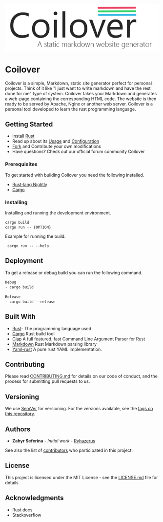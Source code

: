 ![logo](doc/logo.png)

# Coilover

Coilover is a simple, Markdown, static site generator perfect for personal projects. Think of it like "I just want to write markdown and have the rest done for me" type of system. Coilover takes your Markdown and generates a web-page containing the corresponding HTML code. The website is then ready to be served by Apache, Nginx or another web server. Coilover is a personal tool developed to learn the rust programming language.

## Getting Started

- Install [Rust](https://www.rust-lang.org/)
- Read up about its [Usage](https://www.rust-lang.org/learn) and [Configuration](https://www.rust-lang.org/tools)
- [Fork](https://github.com/Ryhazerus/Coilover/fork) and Contribute your own modifications
- Have questions? Check out our official forum community Coilover

### Prerequisites

To get started with building Coilover you need the following installed.


- [Rust-lang Nightly](https://doc.rust-lang.org/1.2.0/book/nightly-rust.html)
- [Cargo](https://doc.rust-lang.org/cargo/)


### Installing

Installing and running the development environment.

```
cargo build
cargo run -- {OPTION}
```

Example for running the build.

```
 cargo run -- --help
```

## Deployment

To get a release or debug build you can run the following command.

```
Debug
- cargo build

Release
- cargo build --release
```

## Built With

* [Rust](https://www.rust-lang.org/)- The programming language used
* [Cargo](https://doc.rust-lang.org/cargo/) Rust build tool
* [Clap](https://github.com/clap-rs/clap) A full featured, fast Command Line Argument Parser for Rust 
* [Markdown](https://github.com/johannhof/markdown.rs) Rust Markdown parsing library
* [Yaml-rust](https://github.com/chyh1990/yaml-rust) A pure rust YAML implementation.

## Contributing

Please read [CONTRIBUTING.md](https://github.com/Ryhazerus/Coilover/blob/master/CONTRIBUTING.md) for details on our code of conduct, and the process for submitting pull requests to us.

## Versioning

We use [SemVer](http://semver.org/) for versioning. For the versions available, see the [tags on this repository](https://github.com/Ryhazerus/Coilover/releases). 

## Authors

* **Zahyr Seferina** - *Initial work* - [Ryhazerus](https://github.com/Ryhazerus)

See also the list of [contributors](https://github.com/your/project/contributors) who participated in this project.

## License

This project is licensed under the MIT License - see the [LICENSE.md](LICENSE.md) file for details

## Acknowledgments
* Rust docs
* Stackoverflow
